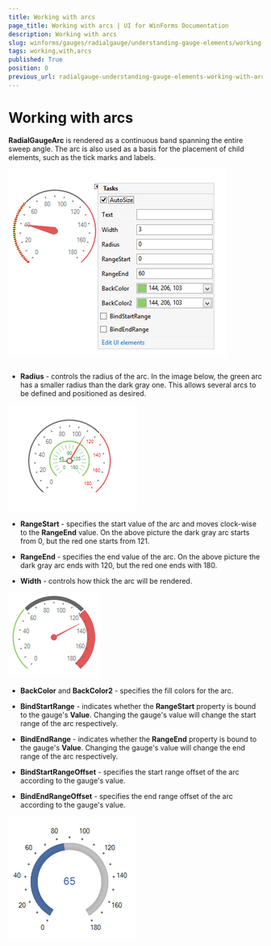 ```yaml
---
title: Working with arcs
page_title: Working with arcs | UI for WinForms Documentation
description: Working with arcs
slug: winforms/gauges/radialgauge/understanding-gauge-elements/working-with-arcs
tags: working,with,arcs
published: True
position: 0
previous_url: radialgauge-understanding-gauge-elements-working-with-arcs
---
```


# Working with arcs



__RadialGaugeArc__ is rendered as a continuous band spanning the entire sweep angle. The arc is also used as a basis for the placement of child elements, such as the tick marks and labels.
        
![radialgauge-understanding-gauge-elements-working-with-arcs 001](images/radialgauge-understanding-gauge-elements-working-with-arcs001.png)

## 

* __Radius__ - controls the radius of the arc. In the image below, the green arc has a smaller radius than the dark gray one. This allows several arcs to be defined and positioned as desired.
            
![radialgauge-understanding-gauge-elements-working-with-arcs 002](images/radialgauge-understanding-gauge-elements-working-with-arcs002.png)


* __RangeStart__ - specifies the start value of the arc and moves clock-wise to the __RangeEnd__ value. On the above picture the dark gray arc starts from 0, but the red one starts from 121.
            

* __RangeEnd__ - specifies the end value of the arc. On the above picture the dark gray arc ends with 120, but the red one ends with 180.
            

* __Width__ - controls how thick the arc will be rendered.
            
![radialgauge-understanding-gauge-elements-working-with-arcs 003](images/radialgauge-understanding-gauge-elements-working-with-arcs003.png)

* __BackColor__ and __BackColor2__ - specifies the fill colors for the arc.
            

* __BindStartRange__ - indicates whether the __RangeStart__ property is bound to the gauge's __Value__. Changing the gauge's value will change the start range of the arc respectively.
            

* __BindEndRange__ - indicates whether the __RangeEnd__ property is bound to the gauge's __Value__. Changing the gauge's value will change the end range of the arc respectively.
            

* __BindStartRangeOffset__ - specifies the start range offset of the arc according to the gauge's value.
            

* __BindEndRangeOffset__ - specifies the end range offset of the arc according to the gauge's value.
            
![radialgauge-understanding-gauge-elements-working-with-arcs 004](images/radialgauge-understanding-gauge-elements-working-with-arcs004.png)
